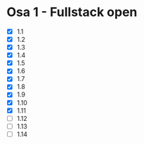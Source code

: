 # Osa 1 - Fullstack open

- [X] 1.1
- [X] 1.2
- [X] 1.3
- [X] 1.4
- [X] 1.5
- [X] 1.6
- [X] 1.7
- [X] 1.8
- [X] 1.9
- [X] 1.10
- [X] 1.11
- [ ] 1.12
- [ ] 1.13
- [ ] 1.14
